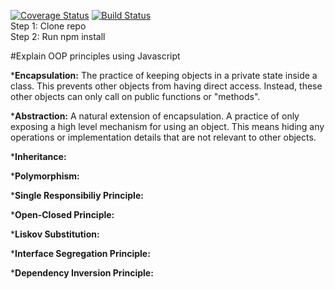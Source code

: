 [![Coverage Status](https://coveralls.io/repos/github/gs494/is219calculator/badge.svg?branch=master)](https://coveralls.io/github/gs494/is219calculator?branch=master) 
[![Build Status](https://travis-ci.org/gs494/is219calculator.svg?branch=master)](https://travis-ci.org/gs494/is219calculator)   
Step 1: Clone repo  
Step 2: Run npm install 

#Explain OOP principles using Javascript

*__Encapsulation:__ The practice of keeping objects in a private state inside a class. 
This prevents other objects from having direct access.
 Instead, these other objects can only call on public functions or "methods". 

*__Abstraction:__ A natural extension of encapsulation. 
A practice of only exposing a high level mechanism for using an object. 
This means hiding any operations or implementation details that are not relevant to other objects.

*__Inheritance:__ 

*__Polymorphism:__ 

*__Single Responsibiliy Principle:__ 

*__Open-Closed Principle:__ 

*__Liskov Substitution:__ 

*__Interface Segregation Principle:__ 

*__Dependency Inversion Principle:__ 